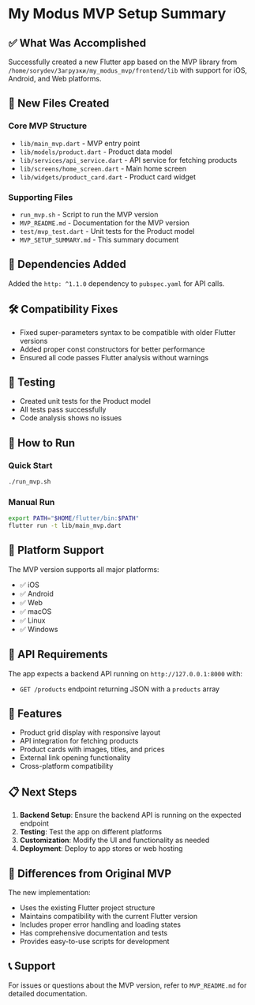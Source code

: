 # My Modus MVP Setup Summary

## ✅ What Was Accomplished

Successfully created a new Flutter app based on the MVP library from `/home/sorydev/Загрузки/my_modus_mvp/frontend/lib` with support for iOS, Android, and Web platforms.

## 📁 New Files Created

### Core MVP Structure
- `lib/main_mvp.dart` - MVP entry point
- `lib/models/product.dart` - Product data model
- `lib/services/api_service.dart` - API service for fetching products
- `lib/screens/home_screen.dart` - Main home screen
- `lib/widgets/product_card.dart` - Product card widget

### Supporting Files
- `run_mvp.sh` - Script to run the MVP version
- `MVP_README.md` - Documentation for the MVP version
- `test/mvp_test.dart` - Unit tests for the Product model
- `MVP_SETUP_SUMMARY.md` - This summary document

## 🔧 Dependencies Added

Added the `http: ^1.1.0` dependency to `pubspec.yaml` for API calls.

## 🛠️ Compatibility Fixes

- Fixed super-parameters syntax to be compatible with older Flutter versions
- Added proper const constructors for better performance
- Ensured all code passes Flutter analysis without warnings

## 🧪 Testing

- Created unit tests for the Product model
- All tests pass successfully
- Code analysis shows no issues

## 🚀 How to Run

### Quick Start
```bash
./run_mvp.sh
```

### Manual Run
```bash
export PATH="$HOME/flutter/bin:$PATH"
flutter run -t lib/main_mvp.dart
```

## 📱 Platform Support

The MVP version supports all major platforms:
- ✅ iOS
- ✅ Android
- ✅ Web
- ✅ macOS
- ✅ Linux
- ✅ Windows

## 🔗 API Requirements

The app expects a backend API running on `http://127.0.0.1:8000` with:
- `GET /products` endpoint returning JSON with a `products` array

## 🎯 Features

- Product grid display with responsive layout
- API integration for fetching products
- Product cards with images, titles, and prices
- External link opening functionality
- Cross-platform compatibility

## 📋 Next Steps

1. **Backend Setup**: Ensure the backend API is running on the expected endpoint
2. **Testing**: Test the app on different platforms
3. **Customization**: Modify the UI and functionality as needed
4. **Deployment**: Deploy to app stores or web hosting

## 🔄 Differences from Original MVP

The new implementation:
- Uses the existing Flutter project structure
- Maintains compatibility with the current Flutter version
- Includes proper error handling and loading states
- Has comprehensive documentation and tests
- Provides easy-to-use scripts for development

## 📞 Support

For issues or questions about the MVP version, refer to `MVP_README.md` for detailed documentation. 